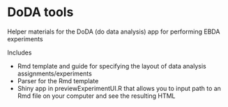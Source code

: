 # DoDA tools

Helper materials for the DoDA (do data analysis) app for performing EBDA experiments

Includes

- Rmd template and guide for specifying the layout of data analysis assignments/experiments
- Parser for the Rmd template
- Shiny app in previewExperimentUI.R that allows you to input path to an Rmd file on your computer and see the resulting HTML